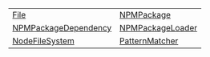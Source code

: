 |                                                                                                               |                                                                                                       |
| ------------------------------------------------------------------------------------------------------------- | ----------------------------------------------------------------------------------------------------- |
| [File](https://hamedfathi.gitbook.io/aurelia-2-doc-api/aot/system/class/file)                                 | [NPMPackage](https://hamedfathi.gitbook.io/aurelia-2-doc-api/aot/system/class/npmpackage)             |
| [NPMPackageDependency](https://hamedfathi.gitbook.io/aurelia-2-doc-api/aot/system/class/npmpackagedependency) | [NPMPackageLoader](https://hamedfathi.gitbook.io/aurelia-2-doc-api/aot/system/class/npmpackageloader) |
| [NodeFileSystem](https://hamedfathi.gitbook.io/aurelia-2-doc-api/aot/system/class/nodefilesystem)             | [PatternMatcher](https://hamedfathi.gitbook.io/aurelia-2-doc-api/aot/system/class/patternmatcher)     |